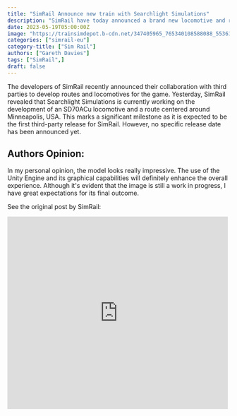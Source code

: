 ```yaml
---
title: "SimRail Announce new train with Searchlight Simulations"
description: "SimRail have today announced a brand new locomotive and route in partnership with Searchlight Simulations"
date: 2023-05-19T05:00:00Z
image: "https://trainsimdepot.b-cdn.net/347405965_765340108588088_5536126468316146009_n.jpg"
categories: ["simrail-eu"]
category-title: ["Sim Rail"]
authors: ["Gareth Davies"]
tags: ["SimRail",]
draft: false
---
```


The developers of SimRail recently announced their collaboration with third parties to develop routes and locomotives for the game. Yesterday, SimRail revealed that Searchlight Simulations is currently working on the development of an SD70ACu locomotive and a route centered around Minneapolis, USA. This marks a significant milestone as it is expected to be the first third-party release for SimRail. However, no specific release date has been announced yet.

## Authors Opinion: 

In my personal opinion, the model looks really impressive. The use of the Unity Engine and its graphical capabilities will definitely enhance the overall experience. Although it's evident that the image is still a work in progress, I have great expectations for its final outcome.


See the original post by SimRail: 

<iframe src="https://www.facebook.com/plugins/post.php?href=https%3A%2F%2Fwww.facebook.com%2Fsimrail2021%2Fposts%2Fpfbid0VFjzvXv42vSr4hn27kasyjYMkuDLujx4wKguhxvF8XBWcfMc7i14aUPW5xmHam45l&show_text=true&width=500" width="500" height="436" style="border:none;overflow:hidden" scrolling="no" frameborder="0" allowfullscreen="true" allow="autoplay; clipboard-write; encrypted-media; picture-in-picture; web-share"></iframe>